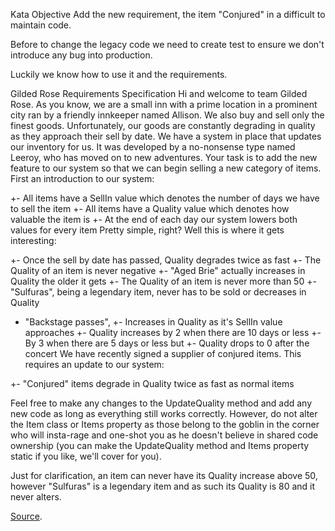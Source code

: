 Kata Objective
Add the new requirement, the item "Conjured" in a difficult to maintain code.

Before to change the legacy code we need to create test to ensure we don't introduce any bug into production.

Luckily we know how to use it and the requirements.

Gilded Rose Requirements Specification
Hi and welcome to team Gilded Rose. As you know, we are a small inn with a prime location in a prominent city ran by a friendly innkeeper named Allison. We also buy and sell only the finest goods. Unfortunately, our goods are constantly degrading in quality as they approach their sell by date. We have a system in place that updates our inventory for us. It was developed by a no-nonsense type named Leeroy, who has moved on to new adventures. Your task is to add the new feature to our system so that we can begin selling a new category of items. First an introduction to our system:

+- All items have a SellIn value which denotes the number of days we have to sell the item
+- All items have a Quality value which denotes how valuable the item is
+- At the end of each day our system lowers both values for every item
  Pretty simple, right? Well this is where it gets interesting:

+- Once the sell by date has passed, Quality degrades twice as fast
+- The Quality of an item is never negative 
+- "Aged Brie" actually increases in Quality the older it gets
+- The Quality of an item is never more than 50
+- "Sulfuras", being a legendary item, never has to be sold or decreases in Quality
- "Backstage passes",
    +- Increases in Quality as it's SellIn value approaches
    +- Quality increases by 2 when there are 10 days or less
    +- By 3 when there are 5 days or less but
    +- Quality drops to 0 after the concert
      We have recently signed a supplier of conjured items. This requires an update to our system:

+- "Conjured" items degrade in Quality twice as fast as normal items

Feel free to make any changes to the UpdateQuality method and add any new code as long as everything still works correctly. However, do not alter the Item class or Items property as those belong to the goblin in the corner who will insta-rage and one-shot you as he doesn't believe in shared code ownership (you can make the UpdateQuality method and Items property static if you like, we'll cover for you).

Just for clarification, an item can never have its Quality increase above 50, however "Sulfuras" is a legendary item and as such its Quality is 80 and it never alters.

[Source](https://github.com/luisrovirosa/GildedRose-Refactoring-Kata).
